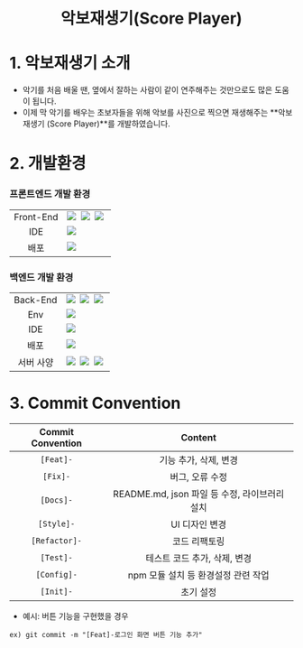 <h1 align='center'><b>악보재생기(Score Player)</b></h1>

# **1. 악보재생기 소개**
- 악기를 처음 배울 땐, 옆에서 잘하는 사람이 같이 연주해주는 것만으로도 많은 도움이 됩니다. <br />
- 이제 막 악기를 배우는 초보자들을 위해 악보를 사진으로 찍으면 재생해주는 **악보재생기 (Score Player)**를 개발하였습니다.

# **2. 개발환경**
### **프론트엔드 개발 환경**

<table>
<tr>
 <td align="center">Front-End</td>
 <td>
   <img src="https://img.shields.io/badge/React-61DAFB?style=for-the-badge&logo=React&logoColor=white"/>&nbsp 
  <img src="https://img.shields.io/badge/javascript-F7DF1E?style=for-the-badge&logo=javascript&logoColor=black"/>&nbsp
  <img src="https://img.shields.io/badge/styled--Components-db7093?style=for-the-badge&logo=styled-Components&logoColor=black"/>&nbsp 
 </td>
</tr>
<tr>
 <td align="center">IDE</td>
 <td>
    <img src="https://img.shields.io/badge/VSCode-007ACC?style=for-the-badge&logo=Visual%20Studio%20Code&logoColor=white"/>&nbsp
</tr>
<tr>
 <td align="center">배포</td>
 <td>
    <img src="https://img.shields.io/badge/Vercel-000000?style=for-the-badge&logo=vercel&logoColor=white"/>&nbsp
</tr>
</table>

### **백엔드 개발 환경**
<table>
<tr>
 <td align="center">Back-End</td>
 <td>
   <img src="https://img.shields.io/badge/Python-3776AB?style=for-the-badge&logo=python&logoColor=white"/>&nbsp
  <img src="https://img.shields.io/badge/javascript-F7DF1E?style=for-the-badge&logo=javascript&logoColor=black"/>&nbsp
  <img src="https://img.shields.io/badge/powershell-5391FE?style=for-the-badge&logo=powershell&logoColor=black"/>&nbsp 
 </td>
</tr>
<tr>
  <td align="center">Env</td>
  <td>
    <img src="https://img.shields.io/badge/conda-44A833?style=for-the-badge&logo=pythonanywhere&logoColor=black"/>&nbsp 
  </td>
</tr>
<tr>
 <td align="center">IDE</td>
 <td>
    <img src="https://img.shields.io/badge/VSCode-007ACC?style=for-the-badge&logo=Visual%20Studio%20Code&logoColor=white"/>&nbsp
</tr>
<tr>
 <td align="center">배포</td>
 <td>
    <img src="https://img.shields.io/badge/On_premise-556DB3?style=for-the-badge&logo=pcgamingwiki&logoColor=white"/>&nbsp
</tr>
<tr>
 <td align="center">서버 사양</td>
 <td>
    <img src="https://img.shields.io/badge/12400F-0071C5?style=for-the-badge&logo=intel&logoColor=white"/>&nbsp
    <img src="https://img.shields.io/badge/Rtx3070-76B900?style=for-the-badge&logo=nvidia&logoColor=black"/>&nbsp
    <img src="https://img.shields.io/badge/16GB Memory-1428A0?style=for-the-badge&logo=samsung&logoColor=white"/>&nbsp
</tr>
</table>


# **3. Commit Convention**

| Commit Convention |                    Content                    |
| :---------------: | :-------------------------------------------: |
|     `[Feat]-`     |             기능 추가, 삭제, 변경             |
|     `[Fix]-`      |                버그, 오류 수정               |
|     `[Docs]-`     | README.md, json 파일 등 수정, 라이브러리 설치 |
|    `[Style]-`     |                UI 디자인 변경                |
|  `[Refactor]-`   |                 코드 리팩토링                 |
|     `[Test]-`     |         테스트 코드 추가, 삭제, 변경          |
|    `[Config]-`    |      npm 모듈 설치 등 환경설정 관련 작업       |
|     `[Init]-`     |                  초기 설정                   |

- 예시: 버튼 기능을 구현했을 경우

```
ex) git commit -m "[Feat]-로그인 화면 버튼 기능 추가"
```
